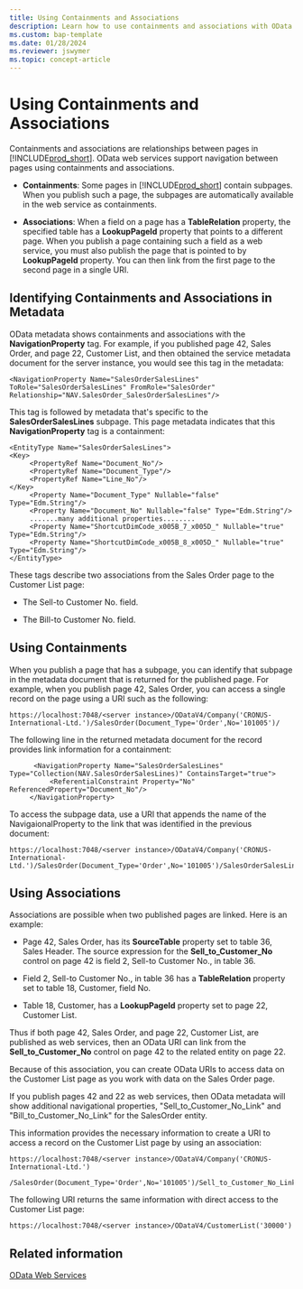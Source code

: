 ```yaml
---
title: Using Containments and Associations
description: Learn how to use containments and associations with OData for creating relationships between pages. 
ms.custom: bap-template
ms.date: 01/28/2024
ms.reviewer: jswymer
ms.topic: concept-article
---
```

# Using Containments and Associations
Containments and associations are relationships between pages in [!INCLUDE[prod_short](../developer/includes/prod_short.md)]. OData web services support navigation between pages using containments and associations.  
  
-   **Containments**: Some pages in [!INCLUDE[prod_short](../developer/includes/prod_short.md)] contain subpages. When you publish such a page, the subpages are automatically available in the web service as containments.  
  
-   **Associations**: When a field on a page has a **TableRelation** property, the specified table has a **LookupPageId** property that points to a different page. When you publish a page containing such a field as a web service, you must also publish the page that is pointed to by **LookupPageId** property. You can then link from the first page to the second page in a single URI.  
  
## Identifying Containments and Associations in Metadata  
 OData metadata shows containments and associations with the **NavigationProperty** tag. For example, if you published page 42, Sales Order, and page 22, Customer List, and then obtained the service metadata document for the server instance, you would see this tag in the metadata:  
  
```  
<NavigationProperty Name="SalesOrderSalesLines" ToRole="SalesOrderSalesLines" FromRole="SalesOrder" Relationship="NAV.SalesOrder_SalesOrderSalesLines"/>  
```  
  
 This tag is followed by metadata that's specific to the **SalesOrderSalesLines** subpage. This page metadata indicates that this **NavigationProperty** tag is a containment:  
  
```  
<EntityType Name="SalesOrderSalesLines">  
<Key>  
     <PropertyRef Name="Document_No"/>  
     <PropertyRef Name="Document_Type"/>  
     <PropertyRef Name="Line_No"/>  
</Key>  
     <Property Name="Document_Type" Nullable="false" Type="Edm.String"/>  
     <Property Name="Document_No" Nullable="false" Type="Edm.String"/>  
     .......many additional properties........  
     <Property Name="ShortcutDimCode_x005B_7_x005D_" Nullable="true" Type="Edm.String"/>  
     <Property Name="ShortcutDimCode_x005B_8_x005D_" Nullable="true" Type="Edm.String"/>  
</EntityType>  
```  

 These tags describe two associations from the Sales Order page to the Customer List page:  
  
-   The Sell-to Customer No. field.  
  
-   The Bill-to Customer No. field.  
  
## Using Containments  
 When you publish a page that has a subpage, you can identify that subpage in the metadata document that is returned for the published page. For example, when you publish page 42, Sales Order, you can access a single record on the page using a URI such as the following:  
  
```  
https://localhost:7048/<server instance>/ODataV4/Company('CRONUS-International-Ltd.')/SalesOrder(Document_Type='Order',No='101005')/  
```  
  
 The following line in the returned metadata document for the record provides link information for a containment:  
  
``` 
      <NavigationProperty Name="SalesOrderSalesLines" Type="Collection(NAV.SalesOrderSalesLines)" ContainsTarget="true">
          <ReferentialConstraint Property="No" ReferencedProperty="Document_No"/>
     </NavigationProperty>
```  
  
 To access the subpage data, use a URI that appends the name of the NavigaionalProperty to the link that was identified in the previous document:  
  
```  
https://localhost:7048/<server instance>/ODataV4/Company('CRONUS-International-Ltd.')/SalesOrder(Document_Type='Order',No='101005')/SalesOrderSalesLines  
```  
  
## Using Associations  

Associations are possible when two published pages are linked. Here is an example:  
  
-   Page 42,  Sales Order, has its **SourceTable** property set to table 36,  Sales Header. The source expression for the **Sell\_to\_Customer\_No** control on page 42 is field 2,  Sell-to Customer No., in table 36.  
  
-   Field 2,  Sell-to Customer No., in table 36 has a **TableRelation** property set to table 18,  Customer, field No.  
  
-   Table 18,  Customer, has a **LookupPageId** property set to page 22,  Customer List.  
  
 Thus if both page 42,  Sales Order, and page 22,  Customer List, are published as web services, then an OData URI can link from the **Sell\_to\_Customer\_No** control on page 42 to the related entity on page 22.  
  
 Because of this association, you can create OData URIs to access data on the Customer List page as you work with data on the Sales Order page.  
  
 If you publish pages 42 and 22 as web services, then OData metadata will show additional navigational properties, "Sell_to_Customer_No_Link" and "Bill_to_Customer_No_Link" for the SalesOrder entity.  
  
 This information provides the necessary information to create a URI to access a record on the Customer List page by using an association:  
  
```http 
https://localhost:7048/<server instance>/ODataV4/Company('CRONUS-International-Ltd.')  
             /SalesOrder(Document_Type='Order',No='101005')/Sell_to_Customer_No_Link  
```  
  
 The following URI returns the same information with direct access to the Customer List page:  
  
```http
https://localhost:7048/<server instance>/ODataV4/CustomerList('30000')  
```  
  
## Related information  
 [OData Web Services](OData-Web-Services.md)

